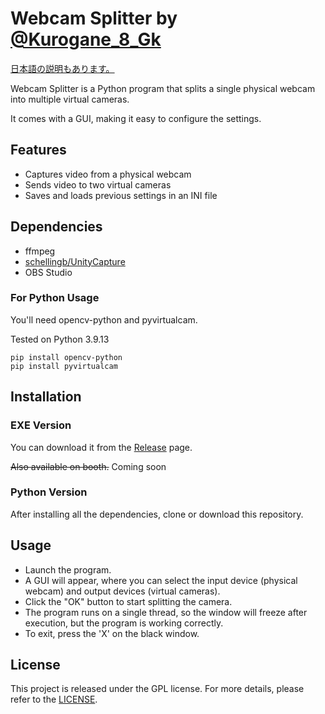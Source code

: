 # Webcam Splitter by [@Kurogane_8_Gk](https://twitter.com/Kurogane_8_Gk)

[日本語の説明もあります。](https://github.com/kuroganegames/WebcamSplitter/blob/main/README_JP.md)

Webcam Splitter is a Python program that splits a single physical webcam into multiple virtual cameras.

It comes with a GUI, making it easy to configure the settings.

## Features

- Captures video from a physical webcam
- Sends video to two virtual cameras
- Saves and loads previous settings in an INI file

## Dependencies
- ffmpeg
- [schellingb/UnityCapture](https://github.com/schellingb/UnityCapture)
- OBS Studio

### For Python Usage

You'll need opencv-python and pyvirtualcam.

Tested on Python 3.9.13

```
pip install opencv-python
pip install pyvirtualcam
```

## Installation
### EXE Version

You can download it from the [Release](https://github.com/kuroganegames/WebcamSplitter/releases) page.

~~Also available on booth.~~ Coming soon

### Python Version

After installing all the dependencies, clone or download this repository.

## Usage
- Launch the program.
- A GUI will appear, where you can select the input device (physical webcam) and output devices (virtual cameras).
- Click the "OK" button to start splitting the camera.
- The program runs on a single thread, so the window will freeze after execution, but the program is working correctly.
- To exit, press the 'X' on the black window.

## License
This project is released under the GPL license. For more details, please refer to the [LICENSE](https://github.com/kuroganegames/WebcamSplitter/blob/main/LICENSE).
